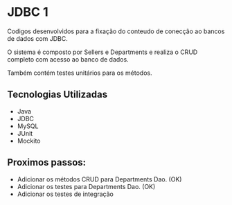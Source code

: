 # JDBC 1
Codigos desenvolvidos para a fixação do conteudo de conecção ao bancos de dados com JDBC.

O sistema é composto por Sellers e Departments e realiza o CRUD completo com acesso ao banco de dados.

Também contém testes unitários para os métodos.

## Tecnologias Utilizadas
- Java
- JDBC
- MySQL
- JUnit
- Mockito

## Proximos passos:
- Adicionar os métodos CRUD para Departments Dao. (OK)
- Adicionar os testes para Departments Dao. (OK)
- Adicionar os testes de integração
